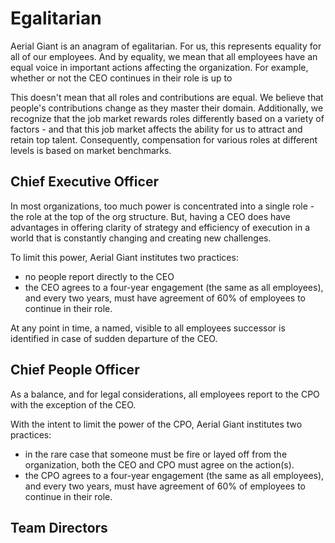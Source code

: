 Egalitarian
===========

Aerial Giant is an anagram of egalitarian. For us, this represents equality for all of our employees.
And by equality, we mean that all employees have an equal voice in important actions affecting
the organization. For example, whether or not the CEO continues in their role is up to 

This doesn't mean that all roles and contributions are equal. We believe that people's contributions change
as they master their domain. Additionally, we recognize that the job market rewards roles differently based on a
variety of factors - and that this job market affects the ability for us to attract and retain top talent.
Consequently, compensation for various roles at different levels is based on market benchmarks.

Chief Executive Officer
-----------------------

In most organizations, too much power is concentrated into a single role - the role at the top of the org structure.
But, having a CEO does have advantages in offering clarity of strategy and efficiency of execution in a
world that is constantly changing and creating new challenges.

To limit this power, Aerial Giant institutes two practices:
* no people report directly to the CEO
* the CEO agrees to a four-year engagement (the same as all employees), and every two years, must have agreement 
of 60% of employees to continue in their role.

At any point in time, a named, visible to all employees successor is identified in case of sudden departure of the CEO.


Chief People Officer
--------------------

As a balance, and for legal considerations, all employees report to the CPO with the exception of the CEO.

With the intent to limit the power of the CPO, Aerial Giant institutes two practices:
* in the rare case that someone must be fire or layed off from the organization, 
both the CEO and CPO must agree on the action(s).
* the CPO agrees to a four-year engagement (the same as all employees), and every two years, must have agreement
of 60% of employees to continue in their role.


Team Directors
--------------



